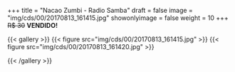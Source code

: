 +++
title = "Nacao Zumbi - Radio Samba"
draft = false
image = "img/cds/00/20170813_161415.jpg"
showonlyimage = false
weight = 10
+++
<span class="sold">~~R$ 30~~</span> **VENDIDO!**

<!--more-->


{{< gallery >}}
{{< figure src="img/cds/00/20170813_161415.jpg" >}}
{{< figure src="img/cds/00/20170813_161420.jpg" >}}

{{< /gallery >}}